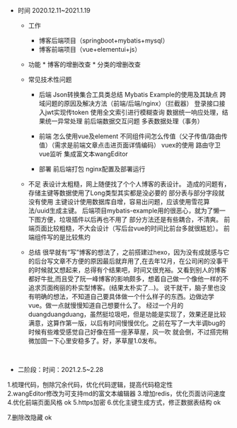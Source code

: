 * 时间 2020.12.11~2021.1.19
  * 工作
    *  博客后端项目（springboot+mybatis+mysql）
    *  博客前端项目（vue+elementui+js）
  * 功能
        * 博客的增删改查
            * 分类的增删改查
  * 常见技术性问题
    * 后端
          Json转换集合工具类总结
          Mybatis Example的使用及其缺点
          跨域问题的原因及解决方法（前端/后端/nginx）（拦截器）
          登录接口接入jwt实现传token
          使用全文索引进行模糊查询
          数据统一响应处理，结果统一异常处理
          前后端数据交互问题
          多表数据处理（事务）
      
    * 前端
         怎么使用vue及element
         不同组件间怎么传值（父子传值/路由传值）（需求是前端文章点击进页面详情编码）
         vuex的使用
         路由守卫
         vue监听
         集成富文本wangEditor
    * 部署
        前后端打包
        nginx配置及部署运行

  * 不足
        表设计太粗糙，网上随便找了个个人博客的表设计。
        造成的问题有，存储主键等数据使用了Long类型其实都是没必要的
        部分表与部分字段就没有使用
        主键设计使用数据库自增，容易出问题，应该使用雪花算法/uuid生成主键。
        后端项目mybatis-example用的很恶心，就为了懒一下图方便，垃圾插件以后再也不用了
        部分方法还是有些耦合，不清爽。
        前端页面比较粗糙，不大会设计（写后台vue的时间比前台多就很尴尬）。
        前端组件写的是比较焦灼

  * 总结
        很早就有“写”博客的想法了，之前搭建过hexo，因为没有成就感与它的后台写文章不方便的原因最后就弃用了,在去年12月，在公司闲的没事干的时候就又想起来，总得有个结果吧，时间又很充裕。又看到别人的博客都好牛批,而且受了阮一峰博客的影响颇多，想着自己做一个像他一样的不追求页面绚丽的朴实型博客。(结果太朴实了...)。
说干就干，脑子里也没有明确的想法，不知道自己要具体做一个什么样子的东西。边做边学vue。做一点就慢慢知道自己想要什么了。
经过一个月的duangduangduang，虽然挺垃圾吧，但是功能是实现了，效果还是比较满意，这算作第一版，以后有时间慢慢优化。之前在写了一大半调bug的时候有些难受感觉自己好像在搭一座茅草屋，风一吹		就会倒，不过搭完稍微加固一下心里安稳多了。好，茅草屋1.0发布。

​            

*  二阶段：时间：2021.2.5~2.28

  1.梳理代码，刨除冗余代码，优化代码逻辑，提高代码稳定性	
  2.wangEditor修改为可支持md的富文本编辑器
  3.增加redis，优化页面访问速度
  4.优化前端页面风格																		ok
  5.https加密
  6.优化主键生成方式，修正数据表结构										ok

  7.删除改隐藏																					ok